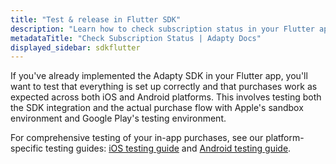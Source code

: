 ```yaml
---
title: "Test & release in Flutter SDK"
description: "Learn how to check subscription status in your Flutter app with Adapty."
metadataTitle: "Check Subscription Status | Adapty Docs"
displayed_sidebar: sdkflutter
---
```


If you've already implemented the Adapty SDK in your Flutter app, you'll want to test that everything is set up correctly and that purchases work as expected across both iOS and Android platforms. This involves testing both the SDK integration and the actual purchase flow with Apple's sandbox environment and Google Play's testing environment.

For comprehensive testing of your in-app purchases, see our platform-specific testing guides: [iOS testing guide](testing-purchases-ios.md) and [Android testing guide](testing-on-android.md). 